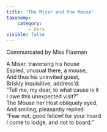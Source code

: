 ```yaml
---
title: 'The Miser and the Mouse'
taxonomy:
    category:
        - docs
visible: false
---
```


<div class="author">Communcated by Miss Flaxman</div>

A Miser, traversing his house  
Espied, unusual there, a mouse,  
And thus his uninvited guest,  
Briskly inquisitive, address’d:  
“Tell me, my dear, to what cause is it  
I owe this unexpected visit?”  
The Mouse her Host obliquely eyed,  
And smiling, pleasantly replied:  
“Fear not, good fellow! for your hoard  
I come to lodge, and not to board.”